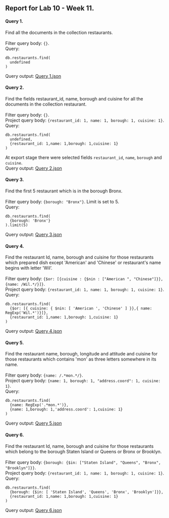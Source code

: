 ## Report for Lab 10 - Week 11.

#### Query 1.
Find all the documents in the collection restaurants. \
\
Filter query body: `{}`. \
Query: 
```
db.restaurants.find(
  undefined
)
```
Query output: [Query 1.json](outputs/query1.json)

#### Query 2.
Find the fields restaurant_id, name, borough and cuisine for all the documents in
the collection restaurant. \
\
Filter query body: `{}`. \
Project query body: `{restaurant_id: 1, name: 1, borough: 1, cuisine: 1}`. \
Query: 
```
db.restaurants.find(
  undefined,
  {restaurant_id: 1,name: 1,borough: 1,cuisine: 1}
)
```
At export stage there were selected fields `restaurant_id`, `name`, `borough` and `cuisine`. \
Query output: [Query 2.json](outputs/query2.json)

#### Query 3.
Find the first 5 restaurant which is in the borough Bronx. \
\
Filter query body: `{borough: "Bronx"}`. Limit is set to 5. \
Query: 
```
db.restaurants.find(
  {borough: 'Bronx'}
).limit(5)
```
Query output: [Query 3.json](outputs/query3.json)

#### Query 4.
Find the restaurant Id, name, borough and cuisine for those restaurants which
prepared dish except 'American' and 'Chinese' or restaurant's name begins with
letter 'Wil’. \
\
Filter query body: `{$or: [{cuisine : {$nin : ["American ", "Chinese"]}}, {name: /Wil.*/}]}`. \
Project query body: `{restaurant_id: 1, name: 1, borough: 1, cuisine: 1}`. \
Query: 
```
db.restaurants.find(
  {$or: [{ cuisine: { $nin: [ 'American ', 'Chinese' ] }},{ name: RegExp('Wil.*')}]},
  {restaurant_id: 1,name: 1,borough: 1,cuisine: 1}
)
```
Query output: [Query 4.json](outputs/query4.json)

#### Query 5.
Find the restaurant name, borough, longitude and attitude and cuisine for those
restaurants which contains 'mon' as three letters somewhere in its name.  \
\
Filter query body: `{name: /.*mon.*/}`. \
Project query body: `{name: 1, borough: 1, "address.coord": 1, cuisine: 1}`. \
Query: 
```
db.restaurants.find(
  {name: RegExp('.*mon.*')},
  {name: 1,borough: 1,'address.coord': 1,cuisine: 1}
)
```
Query output: [Query 5.json](outputs/query5.json)

#### Query 6.
Find the restaurant Id, name, borough and cuisine for those restaurants which
belong to the borough Staten Island or Queens or Bronx or Brooklyn.  \
\
Filter query body: `{borough: {$in: ["Staten Island", "Queens", "Bronx", "Brooklyn"]}}`. \
Project query body: `{restaurant_id: 1, name: 1, borough: 1, cuisine: 1}`. \
Query: 
```
db.restaurants.find(
  {borough: {$in: [ 'Staten Island', 'Queens', 'Bronx', 'Brooklyn']}},
  {restaurant_id: 1,name: 1,borough: 1,cuisine: 1}
)
```
Query output: [Query 6.json](outputs/query6.json)